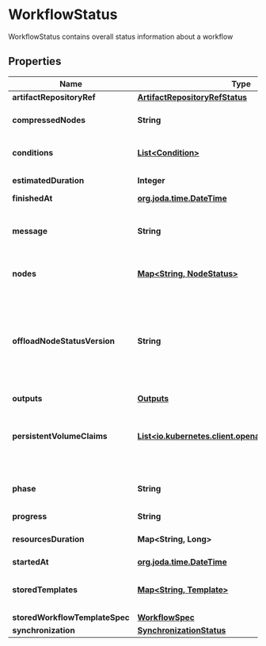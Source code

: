 

# WorkflowStatus

WorkflowStatus contains overall status information about a workflow
## Properties

Name | Type | Description | Notes
------------ | ------------- | ------------- | -------------
**artifactRepositoryRef** | [**ArtifactRepositoryRefStatus**](ArtifactRepositoryRefStatus.md) |  |  [optional]
**compressedNodes** | **String** | Compressed and base64 decoded Nodes map |  [optional]
**conditions** | [**List&lt;Condition&gt;**](Condition.md) | Conditions is a list of conditions the Workflow may have |  [optional]
**estimatedDuration** | **Integer** | EstimatedDuration in seconds. |  [optional]
**finishedAt** | [**org.joda.time.DateTime**](org.joda.time.DateTime.md) |  |  [optional]
**message** | **String** | A human readable message indicating details about why the workflow is in this condition. |  [optional]
**nodes** | [**Map&lt;String, NodeStatus&gt;**](NodeStatus.md) | Nodes is a mapping between a node ID and the node&#39;s status. |  [optional]
**offloadNodeStatusVersion** | **String** | Whether on not node status has been offloaded to a database. If exists, then Nodes and CompressedNodes will be empty. This will actually be populated with a hash of the offloaded data. |  [optional]
**outputs** | [**Outputs**](Outputs.md) |  |  [optional]
**persistentVolumeClaims** | [**List&lt;io.kubernetes.client.openapi.models.V1Volume&gt;**](io.kubernetes.client.openapi.models.V1Volume.md) | PersistentVolumeClaims tracks all PVCs that were created as part of the  The contents of this list are drained at the end of the workflow. |  [optional]
**phase** | **String** | Phase a simple, high-level summary of where the workflow is in its lifecycle. |  [optional]
**progress** | **String** | Progress to completion |  [optional]
**resourcesDuration** | **Map&lt;String, Long&gt;** | ResourcesDuration is the total for the workflow |  [optional]
**startedAt** | [**org.joda.time.DateTime**](org.joda.time.DateTime.md) |  |  [optional]
**storedTemplates** | [**Map&lt;String, Template&gt;**](Template.md) | StoredTemplates is a mapping between a template ref and the node&#39;s status. |  [optional]
**storedWorkflowTemplateSpec** | [**WorkflowSpec**](WorkflowSpec.md) |  |  [optional]
**synchronization** | [**SynchronizationStatus**](SynchronizationStatus.md) |  |  [optional]



